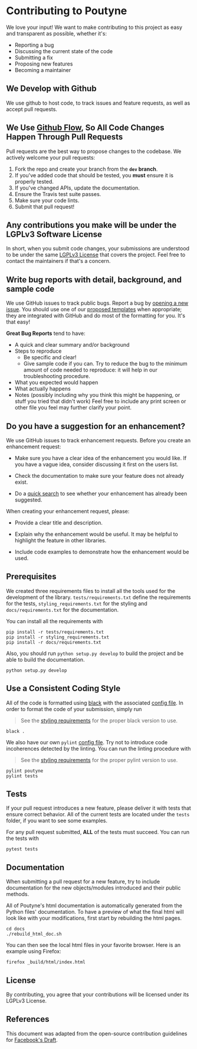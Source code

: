 # Contributing to Poutyne
We love your input! We want to make contributing to this project as easy and transparent as possible, whether it's:

- Reporting a bug
- Discussing the current state of the code
- Submitting a fix
- Proposing new features
- Becoming a maintainer

## We Develop with Github
We use github to host code, to track issues and feature requests, as well as accept pull requests.

## We Use [Github Flow](https://guides.github.com/introduction/flow/index.html), So All Code Changes Happen Through Pull Requests
Pull requests are the best way to propose changes to the codebase. We actively welcome your pull requests:

1. Fork the repo and create your branch from the **`dev` branch**.
2. If you've added code that should be tested, you **must** ensure it is properly tested.
3. If you've changed APIs, update the documentation.
4. Ensure the Travis test suite passes.
5. Make sure your code lints.
6. Submit that pull request!

## Any contributions you make will be under the LGPLv3 Software License
In short, when you submit code changes, your submissions are understood to be under the same [LGPLv3 License](https://choosealicense.com/licenses/lgpl-3.0/) that covers the project. Feel free to contact the maintainers if that's a concern.

## Write bug reports with detail, background, and sample code

We use GitHub issues to track public bugs. Report a bug by [opening a new issue](https://github.com/GRAAL-Research/poutyne/issues). You should use one of our [proposed templates](https://github.com/GRAAL-Research/poutyne/tree/master/.github/ISSUE_TEMPLATE) when appropriate; they are integrated with GitHub and do most of the formatting for you. It's that easy!

**Great Bug Reports** tend to have:

- A quick and clear summary and/or background
- Steps to reproduce
  - Be specific and clear!
  - Give sample code if you can. Try to reduce the bug to the minimum amount of code needed to reproduce: it will help in our troubleshooting procedure.
- What you expected would happen
- What actually happens
- Notes (possibly including why you think this might be happening, or stuff you tried that didn't work)
Feel free to include any print screen or other file you feel may further clarify your point.
## Do you have a suggestion for an enhancement?

We use GitHub issues to track enhancement requests.  Before you create an enhancement request:

* Make sure you have a clear idea of the enhancement you would like.  If you have a vague idea, consider discussing
it first on the users list.

* Check the documentation to make sure your feature does not already exist.

* Do a [quick search](https://github.com/GRAAL-Research/poutyne/issues) to see whether your enhancement has already been suggested.

When creating your enhancement request, please:

* Provide a clear title and description.

* Explain why the enhancement would be useful.  It may be helpful to highlight the feature in other libraries.

* Include code examples to demonstrate how the enhancement would be used.


## Prerequisites

We created three requirements files to install all the tools used for the development of the library. `tests/requirements.txt` define the requirements for the tests, `styling_requirements.txt` for the styling and `docs/requirements.txt` for the documentation.

You can install all the requirements with

```
pip install -r tests/requirements.txt
pip install -r styling_requirements.txt
pip install -r docs/requirements.txt
```

Also, you should run `python setup.py develop` to build the project and be able to build the documentation.
```
python setup.py develop
```

## Use a Consistent Coding Style

All of the code is formatted using [black](https://black.readthedocs.io) with the associated [config file](https://github.com/GRAAL-Research/poutyne/blob/master/pyproject.toml). In order to format the code of your submission, simply run
> See the [styling requirements](https://github.com/GRAAL-Research/poutyne/blob/master/styling_requirements.txt) for the proper black version to use.

```
black .
```

We also have our own `pylint` [config file](https://github.com/GRAAL-Research/poutyne/blob/master/.pylintrc). Try not to introduce code incoherences detected by the linting. You can run the linting procedure with
> See the [styling requirements](https://github.com/GRAAL-Research/poutyne/blob/master/styling_requirements.txt) for the proper pylint version to use.

```
pylint poutyne
pylint tests
```

## Tests

If your pull request introduces a new feature, please deliver it with tests that ensure correct behavior. All of the current tests are located under the `tests` folder, if you want to see some examples.

For any pull request submitted, **ALL** of the tests must succeed. You can run the tests with

```
pytest tests
```

## Documentation

When submitting a pull request for a new feature, try to include documentation for the new objects/modules introduced and their public methods.

 All of Poutyne's html documentation is automatically generated from the Python files' documentation. To have a preview of what the final html will look like with your modifications, first start by rebuilding the html pages.

 ```
cd docs
./rebuild_html_doc.sh
 ```

You can then see the local html files in your favorite browser. Here is an example using Firefox:

```
firefox _build/html/index.html
```

## License
By contributing, you agree that your contributions will be licensed under its LGPLv3 License.

## References
This document was adapted from the open-source contribution guidelines for [Facebook's Draft](https://github.com/facebook/draft-js/blob/a9316a723f9e918afde44dea68b5f9f39b7d9b00/CONTRIBUTING.md).
